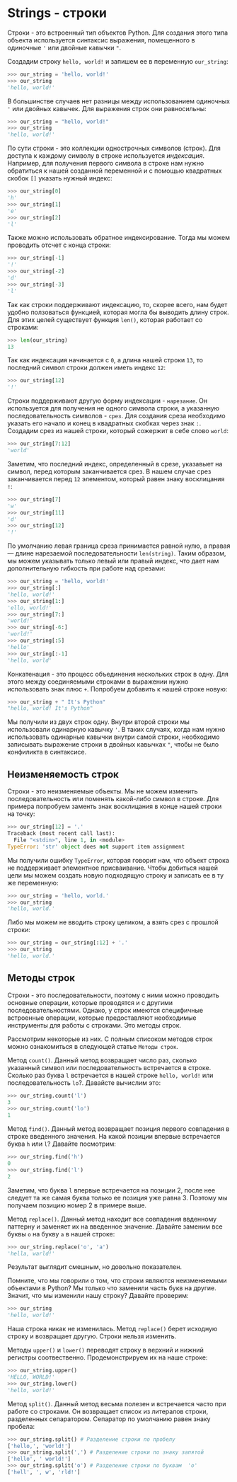 # Strings - строки

Строки - это встроенный тип объектов Python. Для создания этого типа объекта используется синтаксис выражения, помещенного в одиночные `'` или двойные кавычки `"`.

Создадим строку `hello, world!` и запишем ее в переменную `our_string`:

``` python
>>> our_string = 'hello, world!'
>>> our_string
'hello, world!'
```

В большинстве случаев нет разницы между использованием одиночных `'` или двойных кавычек. Для выражения строк они равносильны:

``` python
>>> our_string = "hello, world!"
>>> our_string
'hello, world!'
```

По сути строки - это коллекции однострочных символов (строк). Для доступа к каждому символу в строке используется *индексация*. Например, для получения первого символа в строке нам нужно обратиться к нашей созданной переменной и с помощью квадратных скобок `[]` указать нужный индекс:

``` python
>>> our_string[0]
'h'
>>> our_string[1]
'e'
>>> our_string[2]
'l'
```

Также можно использовать обратное индексирование. Тогда мы можем проводить отсчет с конца строки:

``` python
>>> our_string[-1]
'!'
>>> our_string[-2]
'd'
>>> our_string[-3]
'l'
```

Так как строки поддерживают индексацию, то, скорее всего, нам будет удобно ползоваться функцией, которая могла бы выводить длину строк. Для этих целей существует функция `len()`, которая работает со строками:

``` python
>>> len(our_string)
13
```

Так как индексация начинается с `0`, а длина нашей строки `13`, то последний символ строки должен иметь индекс `12`:

``` python
>>> our_string[12]
'!'
```

Строки поддерживают другую форму индексации - `нарезание`. Он используется для получения не одного символа строки, а указанную последовательность символов - `срез`. Для создания среза необходимо указать его начало и конец в квадратных скобках через знак `:`. Создадим срез из нашей строки, который сожержит в себе слово `world`:

``` python
>>> our_string[7:12]
'world'
```
Заметим, что последний индекс, определенный в срезе, указавыет на символ, перед которым заканчивается срез. В нашем случае срез заканчивается перед `12` элементом, который равен знаку восклицания `!`: 

``` python
>>> our_string[7]
'w'
>>> our_string[11]
'd'
>>> our_string[12]
'!'
```

По умолчанию левая граница среза принимается равной нулю, а правая — длине нарезаемой последовательности `len(string)`. Таким образом, мы можем указывать только левый или правый индекс, что дает нам дополнительную гибкость при работе над срезами:

``` python
>>> our_string = 'hello, world!'
>>> our_string[:]
'hello, world!'
>>> our_string[1:]
'ello, world!'
>>> our_string[7:]
'world!'
>>> our_string[-6:]
'world!'
>>> our_string[:5]
'hello'
>>> our_string[:-1]
'hello, world'
```

Конкатенация - это процесс объединения нескольких строк в одну. Для этого между соединяемыми строками в выражении нужно использовать знак плюс `+`. Попробуем добавить к нашей строке новую:

``` python
>>> our_string + " It's Python"
"hello, world! It's Python"
```

Мы получили из двух строк одну. Внутри второй строки мы использовали одинарную кавычку `'`. В таких случаях, когда нам нужно использовать одинарные кавычки внутри самой строки, необходимо записывать выражение строки в двойных кавычках `"`, чтобы не было конфиликта в синтаксисе.

## Неизменяемость строк

Строки - это неизменяемые объекты. Мы не можем изменить последовательность или поменять какой-либо символ в строке. Для примера попробуем заменть знак восклицания в конце нашей строки на точку: 

``` python
>>> our_string[12] = '.'
Traceback (most recent call last):
  File "<stdin>", line 1, in <module>
TypeError: 'str' object does not support item assignment
```

Мы получили ошибку `TypeError`, которая говорит нам, что объект строка не поддерживает элементное присваивание. Чтобы добиться нашей цели мы можем создать новую подходящую строку и записать ее в ту же переменную:

``` python
>>> our_string = 'hello, world.'
>>> our_string
'hello, world.'
```

Либо мы можем не вводить строку целиком, а взять срез с прошлой строки:

``` python
>>> our_string = our_string[:12] + '.'
>>> our_string
'hello, world.'
```

## Методы строк

Строки - это последовательности, поэтому с ними можно проводить основные операции, которые проводятся и с другими последовательностями. Однако, у строк имеются специфичные встроенные операции, которые предоставляют необходимые инструменты для работы с строками. Это методы строк.

Рассмотрим некоторые из них. С полным списоком методов строк можно ознакомиться в следующей статье `Методы строк`.

Метод `count()`. Данный метод возвращает число раз, сколько указанный символ или последовательность встречается в строке. Сколько раз буква `l` встречается в нашей строке `hello, world!` или последовательность `lo`?. Давайсте вычислим это:

``` python
>>> our_string.count('l')
3
>>> our_string.count('lo')
1
```

Метод `find()`. Данный метод возвращает позиция первого совпадения в строке введенного значения. На какой позиции впервые встречается буква `h` или `l`?
Давайте посмотрим:

``` python
>>> our_string.find('h')
0
>>> our_string.find('l')
2
```

Заметим, что буква `l` впервые встречается на позиции 2, после нее следует та же самая буква только ее позиция уже равна 3. Поэтому мы получаем позицию номер 2 в примере выше.

Метод `replace()`. Данный метод находит все совпадения ввденному паттерну и заменяет их на введенное значение. Давайте заменим все буквы `o` на букву `a` в нашей строке:

``` python
>>> our_string.replace('o', 'a')
'hella, warld!'
```

Результат выглядит смешным, но довольно показателен.

Помните, что мы говорили о том, что строки являются неизменяемыми объектами в Python? Мы только что заменили часть букв на другие. Значит, что мы изменили нашу строку? Давайте проверим:

``` python
>>> our_string
'hello, world!'
```

Наша строка никак не изменилась. Метод `replace()` берет исходную строку и возвращает другую. Строки нельзя изменить.

Методы `upper()` и `lower()` переводят строку в верхний и нижний регистры соотвественно. Продемонстрируем их на наше строке:

``` python
>>> our_string.upper()
'HELLO, WORLD!'
>>> our_string.lower()
'hello, world!'
```

Метод `split()`. Данный метод весьма полезен и встречается часто при работе со строками. Он возвращает список из литералов строки, разделенных сепаратором. Сепаратор по умолчанию равен знаку пробела:

``` python
>>> our_string.split() # Разделение строки по пробелу
['hello,', 'world!']
>>> our_string.split(',') # Разделение строки по знаку запятой
['hello', ' world!']
>>> our_string.split('o') # Разделение строки по буквам  'о'
['hell', ', w', 'rld!']
```


``` python

```


``` python

```


``` python

```

